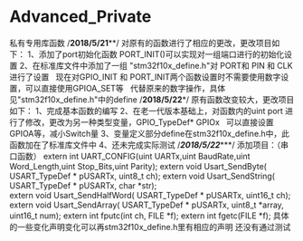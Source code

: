 # Advanced_Private
私有专用库函数
/**********2018/5/21************/
对原有的函数进行了相应的更改，更改项目如下：
1、添加了port初始化函数 PORT_INIT()可以实现对一组端口进行的初始化设置
2、在标准库文件中添加了一组 "stm32f10x_define.h"对 PORT和 PIN 和 CLK进行了设置
   现在对GPIO_INIT 和 PORT_INIT两个函数设置时不需要使用数字设置，可以直接使用GPIOA_SET等
   代替原来的数字操作，具体见"stm32f10x_define.h"中的define
/**********2018/5/22***********/
原有函数改变较大，更改项目如下：
1、完成基本函数的编写
2、在老一代版本基础上，对函数内的uint port 进行了修改，更改为另一种类型变量，GPIO_TypeDef* GPIOx
   可以直接设置GPIOA等，减小Switch量
3、变量定义部分define在stm32f10x_define.h中，此函数加在了标准库文件中
4、还未完成实际测试
/*********2018/5/22************/
添加项目：（串口函数）
extern int UART_CONFIG(uint UARTx,uint BaudRate,uint Word_Length,uint Stop_Bits,uint Parity); 
extern void Usart_SendByte( USART_TypeDef * pUSARTx, uint8_t ch); 
extern void Usart_SendString( USART_TypeDef * pUSARTx, char *str);  
extern void Usart_SendHalfWord( USART_TypeDef * pUSARTx, uint16_t ch); 
extern void Usart_SendArray( USART_TypeDef * pUSARTx, uint8_t *array, uint16_t num);
extern int fputc(int ch, FILE *f);
extern int fgetc(FILE *f);
具体的一些变化声明变化可以再stm32f10x_define.h里有相应的声明
还没有通过测试
